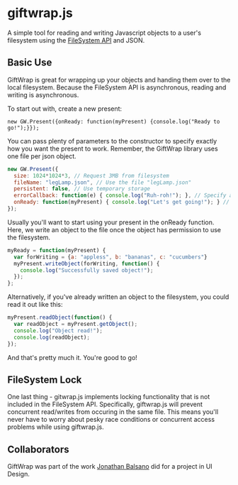 # giftwrap.js #

A simple tool for reading and writing Javascript objects to a user's
filesystem using the [FileSystem API][fapi] and JSON.

[fapi]: http://www.w3.org/TR/file-system-api/

## Basic Use ##

GiftWrap is great for wrapping up your objects and handing them over to the
local filesystem. Because the FileSystem API is asynchronous, reading and
writing is asynchronous.

To start out with, create a new present:

    new GW.Present({onReady: function(myPresent) {console.log("Ready to go!");}});

You can pass plenty of parameters to the constructor to specify exactly how
you want the present to work. Remember, the GiftWrap library uses one file
per json object.

```javascript
new GW.Present({
  size: 1024*1024*3, // Request 3MB from filesystem
  fileName: "legLamp.json", // Use the file "legLamp.json"
  persistent: false, // Use temporary storage
  errorCallback: function(e) { console.log("Ruh-roh!"); }, // Specify an action if there's an error
  onReady: function(myPresent) { console.log("Let's get going!"); } // What to do once permission granted
});
```

Usually you'll want to start using your present in the onReady function. Here,
we write an object to the file once the object has permission to use the
filesystem.

```javascript
myReady = function(myPresent) {
  var forWriting = {a: "appless", b: "bananas", c: "cucumbers"}
  myPresent.writeObject(forWriting, function() {
    console.log("Successfully saved object!");
  });
};
```

Alternatively, if you've already written an object to the filesystem, you
could read it out like this:

```javascript
myPresent.readObject(function() {
  var readObject = myPresent.getObject();
  console.log("Object read!");
  console.log(readObject);
});
```

And that's pretty much it. You're good to go!

## FileSystem Lock ##

One last thing - gitwrap.js implements locking functionality that is not
included in the FileSystem API. Specifically, giftwrap.js will prevent
concurrent read/writes from occuring in the same file. This means you'll never
have to worry about pesky race conditions or concurrent access problems while
using giftwrap.js.

## Collaborators ##

GiftWrap was part of the work [Jonathan Balsano](http://github.com/jrbalsano)
did for a project in UI Design.

